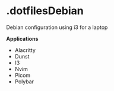 # .dotfilesDebian
Debian configuration using i3 for a laptop

**Applications**
- Alacritty
- Dunst
- I3
- Nvim
- Picom
- Polybar
